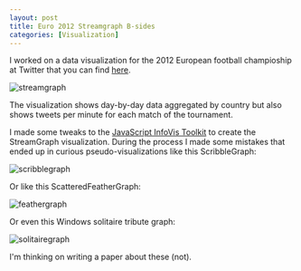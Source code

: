```yaml
---
layout: post
title: Euro 2012 Streamgraph B-sides
categories: [Visualization]
---
```


I worked on a data visualization for the 2012 European football
champioship at Twitter that you can find
[here](https://euro2012.twitter.com).

![streamgraph](/blog/assets/euro2012/stream1.png)

The visualization shows day-by-day data aggregated by country but also
shows tweets per minute for each match of the tournament.

I made some tweaks to the [JavaScript InfoVis
Toolkit](http://thejit.org/) to create the StreamGraph visualization.
During the process I made some mistakes that ended up in curious
pseudo-visualizations like this ScribbleGraph:

![scribblegraph](/blog/assets/euro2012/stream2.png)

Or like this ScatteredFeatherGraph:

![feathergraph](/blog/assets/euro2012/stream3.png)

Or even this Windows solitaire tribute graph:

![solitairegraph](/blog/assets/euro2012/stream4.png)

I'm thinking on writing a paper about these (not).



